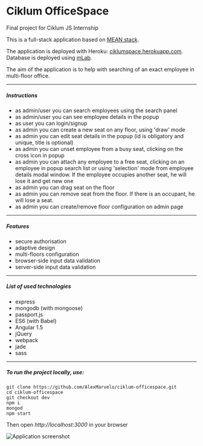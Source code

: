 # Ciklum OfficeSpace
Final project for Ciklum JS Internship

This is a full-stack application based on [MEAN stack](http://mean.io/).

The application is deployed with Heroku: [ciklumspace.herokuapp.com](http://ciklumspace.herokuapp.com). Database is deployed using [mLab](https://mlab.com).

The aim of the application is to help with searching of an exact employee in multi-floor office.

---

##### Instructions
- as admin/user you can search employees using the search panel
- as admin/user you can see employee details in the popup
- as user you can login/signup
- as admin you can create a new seat on any floor, using 'draw' mode
- as admin you can edit seat details in the popup (id is obligatory and unique, title is optional)
- as admin you can unset employee from a busy seat, clicking on the cross icon in popup
- as admin you can attach any employee to a free seat, clicking on an employee in popup search list or using 'selection' mode from employee details modal window. If the employee occupies another seat, he will lose it and get new one
- as admin you can drag seat on the floor
- as admin you can remove seat from the floor. If there is an occupant, he will lose a seat.
- as admin you can create/remove floor configuration on admin page

---

##### Features
- secure authorisation
- adaptive design
- multi-floors configuration
- browser-side input data validation
- server-side input data validation


---

##### List of used technologies
- express
- mongodb (with mongoose)
- passport.js
- ES6 (with Babel)
- Angular 1.5
- jQuery
- webpack
- jade
- sass

---

##### To run the project locally, use:
```
git clone https://github.com/AlexMarvelo/ciklum-officespace.git
cd ciklum-officespace
git checkout dev
npm i
mongod
npm start
```
Then open *http://localhost:3000* in your browser

![Application screenshot](http://heyalex.xyz/static/img/screenshot-ciklumspace.png)
